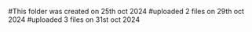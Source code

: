 #This folder was created on 25th oct  2024
#uploaded 2 files on 29th oct 2024
#uploaded 3 files on 31st oct 2024
